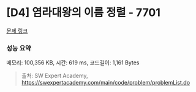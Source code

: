 # [D4] 염라대왕의 이름 정렬 - 7701 

[문제 링크](https://swexpertacademy.com/main/code/problem/problemDetail.do?contestProbId=AWqU0zh6rssDFARG) 

### 성능 요약

메모리: 100,356 KB, 시간: 619 ms, 코드길이: 1,161 Bytes



> 출처: SW Expert Academy, https://swexpertacademy.com/main/code/problem/problemList.do